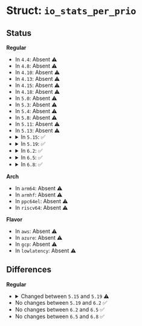 # Struct: <code>io_stats_per_prio</code>

## Status
<b>Regular</b>
<ul>
<li>
In <code>4.4</code>: Absent ⚠️
</li>
<li>
In <code>4.8</code>: Absent ⚠️
</li>
<li>
In <code>4.10</code>: Absent ⚠️
</li>
<li>
In <code>4.13</code>: Absent ⚠️
</li>
<li>
In <code>4.15</code>: Absent ⚠️
</li>
<li>
In <code>4.18</code>: Absent ⚠️
</li>
<li>
In <code>5.0</code>: Absent ⚠️
</li>
<li>
In <code>5.3</code>: Absent ⚠️
</li>
<li>
In <code>5.4</code>: Absent ⚠️
</li>
<li>
In <code>5.8</code>: Absent ⚠️
</li>
<li>
In <code>5.11</code>: Absent ⚠️
</li>
<li>
In <code>5.13</code>: Absent ⚠️
</li>
<li>
<details>
<summary>In <code>5.15</code>: ✅</summary>

```c
struct io_stats_per_prio {
    local_t inserted;
    local_t merged;
    local_t dispatched;
    local_t completed;
};
```
</details>
</li>
<li>
<details>
<summary>In <code>5.19</code>: ✅</summary>

```c
struct io_stats_per_prio {
    uint32_t inserted;
    uint32_t merged;
    uint32_t dispatched;
    atomic_t completed;
};
```
</details>
</li>
<li>
<details>
<summary>In <code>6.2</code>: ✅</summary>

```c
struct io_stats_per_prio {
    uint32_t inserted;
    uint32_t merged;
    uint32_t dispatched;
    atomic_t completed;
};
```
</details>
</li>
<li>
<details>
<summary>In <code>6.5</code>: ✅</summary>

```c
struct io_stats_per_prio {
    uint32_t inserted;
    uint32_t merged;
    uint32_t dispatched;
    atomic_t completed;
};
```
</details>
</li>
<li>
<details>
<summary>In <code>6.8</code>: ✅</summary>

```c
struct io_stats_per_prio {
    uint32_t inserted;
    uint32_t merged;
    uint32_t dispatched;
    atomic_t completed;
};
```
</details>
</li>
</ul>
<b>Arch</b>
<ul>
<li>
In <code>arm64</code>: Absent ⚠️
</li>
<li>
In <code>armhf</code>: Absent ⚠️
</li>
<li>
In <code>ppc64el</code>: Absent ⚠️
</li>
<li>
In <code>riscv64</code>: Absent ⚠️
</li>
</ul>
<b>Flavor</b>
<ul>
<li>
In <code>aws</code>: Absent ⚠️
</li>
<li>
In <code>azure</code>: Absent ⚠️
</li>
<li>
In <code>gcp</code>: Absent ⚠️
</li>
<li>
In <code>lowlatency</code>: Absent ⚠️
</li>
</ul>

## Differences
<b>Regular</b>
<ul>
<li>
<details>
<summary>Changed between <code>5.15</code> and <code>5.19</code> ⚠️</summary>
<ul>
<li>
<b>Field type changed. </b>
<code>local_t inserted</code> ➡️ <code>uint32_t inserted</code>
</li>
<li>
<b>Field type changed. </b>
<code>local_t merged</code> ➡️ <code>uint32_t merged</code>
</li>
<li>
<b>Field type changed. </b>
<code>local_t dispatched</code> ➡️ <code>uint32_t dispatched</code>
</li>
<li>
<b>Field type changed. </b>
<code>local_t completed</code> ➡️ <code>atomic_t completed</code>
</li>
</ul>
</details>
</li>
<li>
No changes between <code>5.19</code> and <code>6.2</code> ✅
</li>
<li>
No changes between <code>6.2</code> and <code>6.5</code> ✅
</li>
<li>
No changes between <code>6.5</code> and <code>6.8</code> ✅
</li>
</ul>
